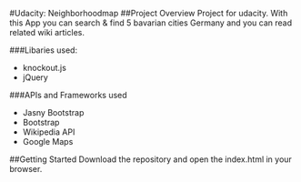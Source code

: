 #Udacity: Neighborhoodmap
##Project Overview
Project for udacity.
With this App you can search & find 5 bavarian cities Germany and you can read related wiki articles.

###Libaries used:
- knockout.js
- jQuery

###APIs and Frameworks used
- Jasny Bootstrap
- Bootstrap
- Wikipedia API
- Google Maps

##Getting Started
Download the repository and open the index.html in your browser.

